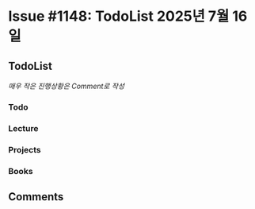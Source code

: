 # Issue #1148: TodoList 2025년 7월 16일

## TodoList

*매우 작은 진행상황은 Comment로 작성*

### Todo  

### Lecture

### Projects

### Books


## Comments

